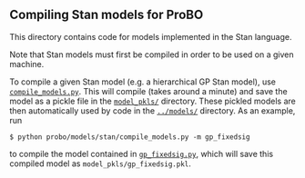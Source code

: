 ## Compiling Stan models for ProBO 

This directory contains code for models implemented in the Stan language.

Note that Stan models must first be compiled in order to be used on a given
machine.

To compile a given Stan model (e.g. a hierarchical GP Stan model), use
[`compile_models.py`](compile_models.py). This will compile (takes around a
minute) and save the model as a pickle file in the [`model_pkls/`](model_pkls/)
directory. These pickled models are then automatically used by code in the
[`../models/`](../) directory. As an example, run
```
$ python probo/models/stan/compile_models.py -m gp_fixedsig
```
to compile the model contained in [`gp_fixedsig.py`](gp_fixedsig.py), which
will save this compiled model as `model_pkls/gp_fixedsig.pkl`.
